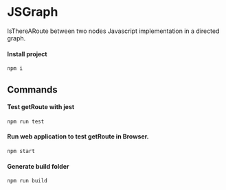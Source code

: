 # JSGraph
IsThereARoute between two nodes Javascript implementation in a directed graph.

#### Install project
```
npm i
```
## Commands

#### Test getRoute with jest
```
npm run test
```

#### Run web application to test getRoute in Browser.
```
npm start
```
#### Generate build folder
```
npm run build
```

